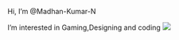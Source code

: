   Hi, I’m @Madhan-Kumar-N
 
  I’m interested in Gaming,Designing and coding 
  <a href="https://visitcount.itsvg.in">
  <img src="https://visitcount.itsvg.in/api?id=Madhan-Kumar-N&label=Profile%20Views&color=12&pretty=true" />
</a>

